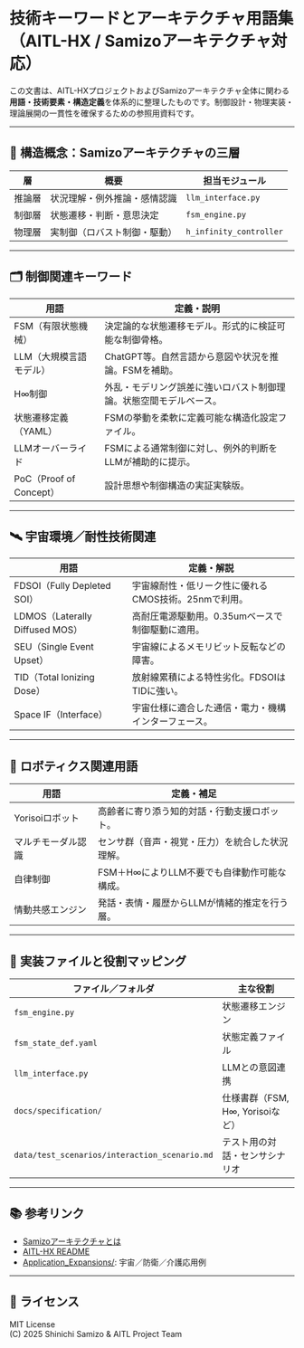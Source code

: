 # 技術キーワードとアーキテクチャ用語集（AITL-HX / Samizoアーキテクチャ対応）

この文書は、AITL-HXプロジェクトおよびSamizoアーキテクチャ全体に関わる**用語・技術要素・構造定義**を体系的に整理したものです。制御設計・物理実装・理論展開の一貫性を確保するための参照用資料です。

---

## 🧠 構造概念：Samizoアーキテクチャの三層

| 層         | 概要                          | 担当モジュール            |
|------------|-------------------------------|---------------------------|
| 推論層     | 状況理解・例外推論・感情認識      | `llm_interface.py`        |
| 制御層     | 状態遷移・判断・意思決定         | `fsm_engine.py`           |
| 物理層     | 実制御（ロバスト制御・駆動）      | `h_infinity_controller`  |

---

## 🗂️ 制御関連キーワード

| 用語             | 定義・説明 |
|------------------|------------|
| FSM（有限状態機械） | 決定論的な状態遷移モデル。形式的に検証可能な制御骨格。|
| LLM（大規模言語モデル） | ChatGPT等。自然言語から意図や状況を推論。FSMを補助。|
| H∞制御           | 外乱・モデリング誤差に強いロバスト制御理論。状態空間モデルベース。|
| 状態遷移定義（YAML） | FSMの挙動を柔軟に定義可能な構造化設定ファイル。|
| LLMオーバーライド | FSMによる通常制御に対し、例外的判断をLLMが補助的に提示。|
| PoC（Proof of Concept） | 設計思想や制御構造の実証実験版。|

---

## 🛰️ 宇宙環境／耐性技術関連

| 用語           | 定義・解説 |
|----------------|------------|
| FDSOI（Fully Depleted SOI） | 宇宙線耐性・低リーク性に優れるCMOS技術。25nmで利用。|
| LDMOS（Laterally Diffused MOS） | 高耐圧電源駆動用。0.35umベースで制御駆動に適用。|
| SEU（Single Event Upset） | 宇宙線によるメモリビット反転などの障害。|
| TID（Total Ionizing Dose） | 放射線累積による特性劣化。FDSOIはTIDに強い。|
| Space IF（Interface） | 宇宙仕様に適合した通信・電力・機構インターフェース。|

---

## 🤖 ロボティクス関連用語

| 用語            | 定義・補足 |
|-----------------|------------|
| Yorisoiロボット | 高齢者に寄り添う知的対話・行動支援ロボット。|
| マルチモーダル認識 | センサ群（音声・視覚・圧力）を統合した状況理解。|
| 自律制御         | FSM＋H∞によりLLM不要でも自律動作可能な構成。|
| 情動共感エンジン | 発話・表情・履歴からLLMが情緒的推定を行う層。|

---

## 🧩 実装ファイルと役割マッピング

| ファイル／フォルダ                     | 主な役割                          |
|----------------------------------------|-----------------------------------|
| `fsm_engine.py`                        | 状態遷移エンジン                  |
| `fsm_state_def.yaml`                   | 状態定義ファイル                  |
| `llm_interface.py`                     | LLMとの意図連携                   |
| `docs/specification/`                  | 仕様書群（FSM, H∞, Yorisoiなど） |
| `data/test_scenarios/interaction_scenario.md` | テスト用の対話・センサシナリオ     |

---

## 📚 参考リンク

- [Samizoアーキテクチャとは](../../Fundamental_of_AITL_Architecture/)
- [AITL-HX README](../README.md)
- [Application_Expansions/](../../../../Application_Expansions/): 宇宙／防衛／介護応用例

---

## 📄 ライセンス

MIT License  
(C) 2025 Shinichi Samizo & AITL Project Team
